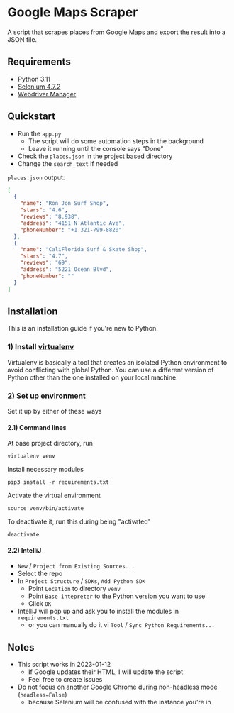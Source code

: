 # Google Maps Scraper

A script that scrapes places from Google Maps and export the result into a JSON file.

## Requirements

+ Python 3.11
+ [Selenium 4.7.2](https://pypi.org/project/selenium/4.7.2)
+ [Webdriver Manager](https://github.com/SergeyPirogov/webdriver_manager)

## Quickstart

+ Run the `app.py`
  + The script will do some automation steps in the background
  + Leave it running until the console says "Done"
+ Check the `places.json` in the project based directory
+ Change the `search_text` if needed

`places.json` output:

```json
[
  {
    "name": "Ron Jon Surf Shop",
    "stars": "4.6",
    "reviews": "8,938",
    "address": "4151 N Atlantic Ave",
    "phoneNumber": "+1 321-799-8820"
  },
  {
    "name": "CaliFlorida Surf & Skate Shop",
    "stars": "4.7",
    "reviews": "69",
    "address": "5221 Ocean Blvd",
    "phoneNumber": ""
  }
]
```

## Installation

This is an installation guide if you're new to Python.

### 1) Install [virtualenv](https://virtualenv.pypa.io/en/latest/installation.html)

Virtualenv is basically a tool that creates an isolated Python environment to avoid conflicting with global Python. You can use a different version of Python other than the one installed on your local machine.

### 2) Set up environment

Set it up by either of these ways

#### 2.1) Command lines

At base project directory, run
```
virtualenv venv
```

Install necessary modules
```
pip3 install -r requirements.txt
```

Activate the virtual environment
```
source venv/bin/activate
```

To deactivate it, run this during being "activated"
```
deactivate
```

#### 2.2) IntelliJ

+ `New` / `Project from Existing Sources...`
+ Select the repo
+ In `Project Structure` / `SDKs`, `Add Python SDK`
  + Point `Location` to directory `venv`
  + Point `Base intepreter` to the Python version you want to use
  + Click `OK`
+ IntelliJ will pop up and ask you to install the modules in `requirements.txt`
  + or you can manually do it vi `Tool` / `Sync Python Requirements...`

## Notes

+ This script works in 2023-01-12
  + If Google updates their HTML, I will update the script
  + Feel free to create issues
+ Do not focus on another Google Chrome during non-headless mode (`headless=False`)
  + because Selenium will be confused with the instance you're in
